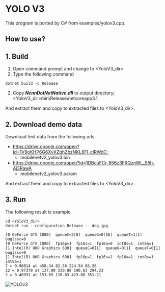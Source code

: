 ﻿# YOLO V3
  
This program is ported by C# from examples/yolov3.cpp. 
 
## How to use? 
 
## 1. Build 
 
1. Open command prompt and change to &lt;YoloV3_dir&gt; 
1. Type the following command 
```` 
dotnet build -c Release 
```` 
2. Copy ***NcnnDotNetNative.dll*** to output directory; &lt;YoloV3_dir&gt;\bin\Release\netcoreapp3.1. 
 
And extract them and copy to extracted files to &lt;YoloV3_dir&gt;. 

## 2. Download demo data

Download test data from the following urls.

- https://drive.google.com/open?id=1V9oKHP6G6XvXZqhZbzNKL6FI_clRWdC-
  - mobilenetv2_yolov3.bin
- https://drive.google.com/open?id=1DBcuFCr-856z3FRQznWL_S5h-Aj3RawA
  - mobilenetv2_yolov3.param

And extract them and copy to extracted files to &lt;YoloV3_dir&gt;.
 
## 3. Run 
 
The following result is example. 
 
```` 
cd <YoloV3_dir> 
dotnet run --configuration Release -- dog.jpg

[0 GeForce GTX 1080]  queueC=2[8]  queueG=0[16]  queueT=1[1]  buglssc=0
[0 GeForce GTX 1080]  fp16p=1  fp16s=1  fp16a=0  int8s=1  int8a=1
[1 Intel(R) UHD Graphics 630]  queueC=0[1]  queueG=0[1]  queueT=0[1]  buglssc=0
[1 Intel(R) UHD Graphics 630]  fp16p=1  fp16s=1  fp16a=1  int8s=1  int8a=1
7 = 0.98014 at 458.34 82.56 224.54 86.26
12 = 0.97378 at 127.00 230.88 196.63 294.23
2 = 0.48931 at 153.65 110.83 423.08 351.21
````

![YOLOv3](images/image.png "YOLOv3")